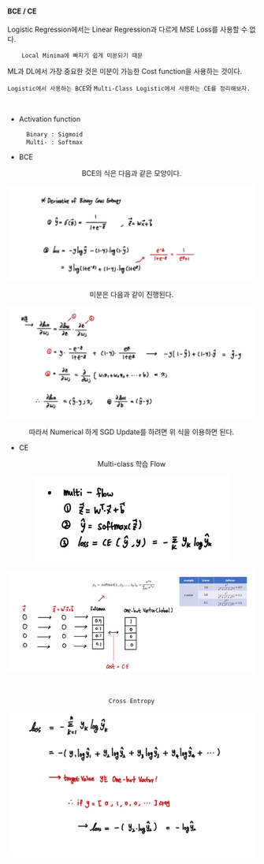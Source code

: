 #### BCE / CE

Logistic Regression에서는 Linear Regression과 다르게 MSE Loss를 사용할 수 없다.

        Local Minima에 빠지기 쉽게 미분되기 때문

ML과 DL에서 가장 중요한 것은 미분이 가능한 Cost function을 사용하는 것이다.

`Logistic에서 사용하는 BCE`와 `Multi-Class Logistic에서 사용하는 CE를 정리해보자.`

<br>

- Activation function

        Binary : Sigmoid
        Multi- : Softmax

- BCE

<div align="center">

BCE의 식은 다음과 같은 모양이다.

![img.png](img/img.png)

미분은 다음과 같이 진행된다.

![img_1.png](img/img_1.png)

따라서 Numerical 하게 SGD Update를 하려면 위 식을 이용하면 된다. 

</div>

- CE

<div align="center">

Multi-class 학습 Flow

![img_2.png](img/img_2.png)

![img_3.png](img/img_3.png)

<br>

`Cross Entropy`

![img_4.png](img/img_4.png)

</div>